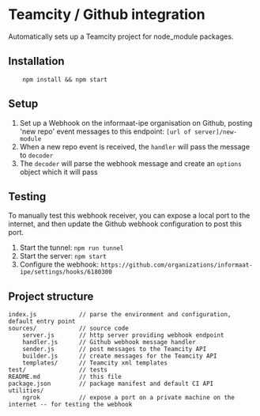 # Teamcity / Github integration

Automatically sets up a Teamcity project for node_module packages.

## Installation
```
	npm install && npm start
```

## Setup
1. Set up a Webhook on the informaat-ipe organisation on Github, posting 'new repo' event messages to this endpoint: `[url of server]/new-module`
1. When a new repo event is received, the `handler` will pass the message to `decoder`
1. The `decoder` will parse the webhook message and create an `options` object which it will pass

## Testing
To manually test this webhook receiver, you can expose a local port to the internet, and then update the Github webhook configuration to post this port.
1. Start the tunnel: `npm run tunnel`
1. Start the server: `npm start`
1. Configure the webhook: `https://github.com/organizations/informaat-ipe/settings/hooks/6180300`

## Project structure
```
index.js			// parse the environment and configuration, default entry point
sources/			// source code
	server.js		// http server providing webhook endpoint
	handler.js		// Github webhook message handler
	sender.js		// post messages to the Teamcity API
	builder.js		// create messages for the Teamcity API
	templates/		// Teamcity xml templates
test/				// tests
README.md			// this file
package.json		// package manifest and default CI API
utilities/
	ngrok			// expose a port on a private machine on the internet -- for testing the webhook
```
